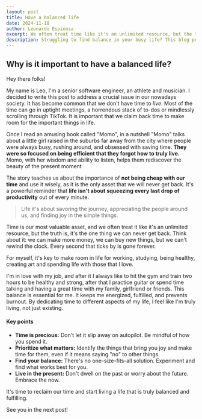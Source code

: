 ```yaml
---
layout: post
title: Have a balanced life
date: 2024-11-18
author: Leonardo Espinosa
excerpt: We often treat time like it's an unlimited resource, but the truth is, it's the one thing we can never get back. Every second that ticks by is gone forever.  It's time to reclaim our time and start living a life that is truly balanced and fulfilling.
description: Struggling to find balance in your busy life? This blog post explores the importance of prioritizing time for what truly matters. Learn how to reclaim your schedule and live a more fulfilling life. work-life balance, time management, stress management, mindfulness, well-being, productivity
---
```


## Why is it important to have a balanced life?

Hey there folks!

My name is Leo, I'm a senior software engineer, an athlete and musician. I decided to write this post to address a crucial issue in our nowadays society. It has become common that we don't have time to *live*. Most of the time can go in uptight meetings, a horrendous stack of to-dos or mindlessly scrolling through TikTok. It is important that we claim back time to make room for the important things in life.



Once I read an amusing book called "Momo", in a nutshell "Momo" talks about a little girl raised in the suburbs far away from the city where people were always busy, rushing around, and obsessed with saving time. **They were so focused on being efficient that they forgot how to truly live.** Momo, with her wisdom and ability to listen, helps them rediscover the beauty of the present moment

The story teaches us about the importance of **not being cheap with our time** and use it wisely, as it is the only asset that we will never get back.  It's a powerful reminder that **life isn't about squeezing every last drop of productivity** out of every minute. 



>  Life it's about savoring the journey, appreciating the people around us, and finding joy in the simple things.



Time is our most valuable asset, and we often treat it like it's an unlimited resource, but the truth is, it's the one thing we can never get back.  Think about it: we can make more money, we can buy new things, but we can't rewind the clock. Every second that ticks by is gone forever.

For myself, it's key to make room in life for working, studying, being healthy, creating art and spending life with those that I love.

I'm in love with my job, and after it I always like to hit the gym and train two hours to be healthy and strong, after that I practice guitar or spend time talking and having a great time with my family, girlfriend or friends. This balance is essential for me.  It keeps me energized, fulfilled, and prevents burnout.  By dedicating time to different aspects of my life, I feel like I'm truly living, not just existing.

#### Key points

- **Time is precious:**  Don't let it slip away on autopilot. Be mindful of how you spend it.
- **Prioritize what matters:**  Identify the things that bring you joy and make time for them, even if it means saying "no" to other things.
- **Find your balance:**  There's no one-size-fits-all solution. Experiment and find what works best for you.
- **Live in the present:**  Don't dwell on the past or worry about the future.  Embrace the now.



It's time to reclaim our time and start living a life that is truly balanced and fulfilling.



See you in the next post!
